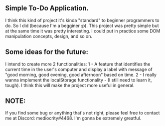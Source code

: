 ## Simple To-Do Application.

I think this kind of project it's kinda "standard" to beginner programmers to do. So I did (because I'm a begginer :p).
This project was pretty simple but at the same time it was pretty interesting. I could put in practice some DOM manipulation concepts, design, and so on.

## Some ideas for the future:
I intend to create more 2 functionalities:
    1 - A feature that identifies the current time in the user's computer and display a label with message of "good morning, good evening, good afternoon" based on time.
    2 - I really wanna implement the localStorage functionality - (I still need to learn it, tough). I think this will make the project more useful in general.

## NOTE:
If you find some bug or anything that's not right, please feel free to contact me at Discord: mediocrity#4468. I'm gonna be extremely greatful.